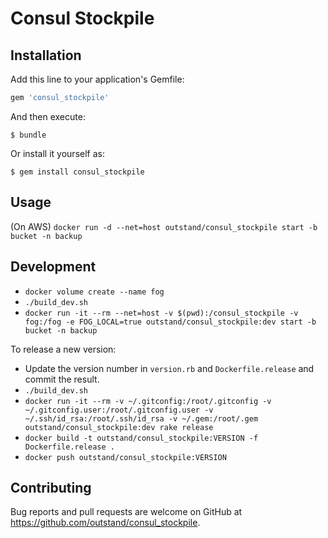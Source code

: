 # Consul Stockpile

## Installation

Add this line to your application's Gemfile:

```ruby
gem 'consul_stockpile'
```

And then execute:

    $ bundle

Or install it yourself as:

    $ gem install consul_stockpile

## Usage

(On AWS)
`docker run -d --net=host outstand/consul_stockpile start -b bucket -n backup`

## Development

- `docker volume create --name fog`
- `./build_dev.sh`
- `docker run -it --rm --net=host -v $(pwd):/consul_stockpile -v fog:/fog -e FOG_LOCAL=true outstand/consul_stockpile:dev start -b bucket -n backup`

To release a new version:
- Update the version number in `version.rb` and `Dockerfile.release` and commit the result.
- `./build_dev.sh`
- `docker run -it --rm -v ~/.gitconfig:/root/.gitconfig -v ~/.gitconfig.user:/root/.gitconfig.user -v ~/.ssh/id_rsa:/root/.ssh/id_rsa -v ~/.gem:/root/.gem outstand/consul_stockpile:dev rake release`
- `docker build -t outstand/consul_stockpile:VERSION -f Dockerfile.release .`
- `docker push outstand/consul_stockpile:VERSION`

## Contributing

Bug reports and pull requests are welcome on GitHub at https://github.com/outstand/consul_stockpile.

